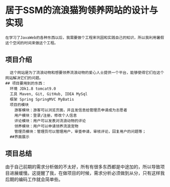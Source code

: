 # 居于SSM的流浪猫狗领养网站的设计与实现 
    在学习了JavaWeb的各种东西以后，我需要做个工程来巩固和实践自己的知识，所以我利用暑假这个空闲的时间来做这个工程。
## 项目介绍
      这个网站是为了流浪动物和想要领养流浪动物的爱心人士提供一个平台，能够使得它们在这个网站解决它们的问题。
    ## 项目要用到的东西：
      环境 JDk1.8 tomcat9.0
      工具 Maven, Git, GitHub, IDEA MySql
      框架 Spring SpringMVC MyBatis
      项目的模块
        游客模块：游客可以浏览页面，并且发信息给管理员申请成为志愿者
        用户模块：登录/注册，修改个人信息
        评论模块：用户可以发表对流浪动物的评论
        领养模块：用户可以申请领养流浪宠物
        管理员模块：管理员可以管理用户，审查申请，审核评论，回复用户的问题等；
      ##界面展示
      
## 项目总结
  由于自己前期的需求分析做的不太好，所有有很多东西都是中途加的，所以导致项目进展缓慢。这提醒了我，在做项目的时候，需求分析必须做到从分，只有这样我后期的编码工作就会简单些。
